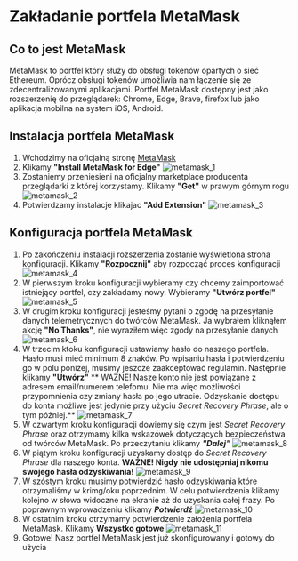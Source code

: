 
# Zakładanie portfela MetaMask

## Co to jest MetaMask

MetaMask to portfel który służy do obsługi tokenów opartych o sieć Ethereum. Oprócz obsługi tokenów umożliwia nam łączenie się ze zdecentralizowanymi aplikacjami. Portfel MetaMask dostępny jest jako rozszerzenię do przeglądarek: Chrome, Edge, Brave, firefox lub jako aplikacja mobilna na system iOS, Android.

## Instalacja portfela MetaMask
1. Wchodzimy na oficjalną stronę [MetaMask](https://metamask.io/download/)
2. Klikamy **"Install MetaMask for Edge"**
![metamask_1](img/metamask_1.png)
3. Zostaniemy przeniesieni na oficjalny marketplace producenta przeglądarki z której korzystamy. Klikamy **"Get"** w prawym górnym rogu
![metamask_2](img/metamask_2.png)
4. Potwierdzamy instalacje klikajac **"Add Extension"**
![metamask_3](img/metamask_3.png)

## Konfiguracja portfela MetaMask
1. Po zakończeniu instalacji rozszerzenia zostanie wyświetlona strona konfiguracji. Klikamy **"Rozpocznij"** aby rozpocząć proces konfiguracji
![metamask_4](img/metamask_4.png)
2. W pierwszym kroku konfiguracji wybieramy czy chcemy zaimportować istniejący portfel, czy zakładamy nowy. Wybieramy **"Utwórz portfel"**
![metamask_5](img/metamask_5.png)
3. W drugim kroku konfiguracji jesteśmy pytani o zgodę na przesyłanie danych telemetrycznych do twórców MetaMask. Ja wybrałem kliknąłem akcję **"No Thanks"**, nie wyraziłem więc zgody na przesyłanie danych
![metamask_6](img/metamask_6.png)
4. W trzecim ktoku konfiguracji ustawiamy hasło do naszego portfela. Hasło musi mieć minimum 8 znaków. Po wpisaniu hasła i potwierdzeniu go w polu poniżej, musimy jeszcze zaakceptować regulamin. Następnie klikamy **"Utwórz"** 
** WAŻNE! Nasze konto nie jest powiązane z adresem email/numerem telefomu. Nie ma więc możliwości przypomnienia czy zmiany hasła po jego utracie. Odzyskanie dostępu do konta możliwe jest jedynie przy użyciu *Secret Recovery Phrase*, ale o tym później.**
![metamask_7](img/metamask_7.png)
5. W czwartym kroku konfiguracji dowiemy się czym jest *Secret Recovery Phrase* oraz otrzymamy kilka wskazówek dotyczących bezpieczeństwa od twórców MetaMask. Po przeczytaniu klikamy ***"Dalej"***
![metamask_8](img/metamask_8.png)
6. W piątym kroku konfiguracji uzyskamy dostęp do *Secret Recovery Phrase* dla naszego konta. **WAŻNE! Nigdy nie udostępniaj nikomu swojego hasła odzyskiwania!**
![metamask_9](img/metamask_9.png)
7. W szóstym kroku musimy potwierdzić hasło odzyskiwania które otrzymaliśmy w krimg/oku poprzednim. W celu potwierdzenia klikamy kolejno w słowa widoczne na ekranie aż do uzyskania całej frazy. Po poprawnym wprowadzeniu klikamy ***Potwierdź***
![metamask_10](img/metamask_10.png)
8. W ostatnim kroku otrzymamy potwierdzenie założenia portfela MetaMask. Klikamy **Wszystko gotowe**
![metamask_11](img/metamask_11.png)
9. Gotowe! Nasz portfel MetaMask jest już skonfigurowany i gotowy do użycia